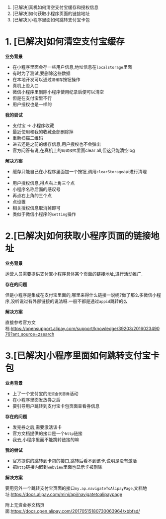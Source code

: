 1. [已解决]真机如何清空支付宝缓存和授权信息
2. [已解决]如何获取小程序页面的链接地址
3. [已解决]小程序里面如何跳转支付宝卡包

# 1. [已解决]如何清空支付宝缓存
**业务背景**
- 在小程序里面会存一些用户信息,地址信息在`localstorage`里面
- 有时为了测试,要删除这些数据
- 在本地开发可以通过`清缓存`按钮操作
- 真机上没入口
- 微信小程序里删除小程序使用纪录后便可以清空
- 但是在支付宝里不行
- 用户授权也是一样的

**我的尝试**
- 支付宝 -> 小程序收藏
- 最近使用和我的收藏全部删除掉
- 重新扫描二维码
- 进去还是之前的缓存信息,用户授权也不会弹出
- 官方问答有说,在真机上的`调试模式`里面clear all,但这只能清空log

**解决方案**
- 缓存只能自己在小程序里面加一个按钮,调用`clearStorage`api进行清理
-
- 用户授权信息,得点右上角三个点
- 小程序名称后面的感叹号
- 再点右上角的三个点
- 点设置
- 相关授权信息取消掉即可
- 类似于微信小程序的`setting`操作

# 2.[已解决]如何获取小程序页面的链接地址

**业务背景**

运营人员需要提供支付宝小程序具体某个页面的链接地址,进行活动推广.

**存在的问题**

但是小程序是集成在支付宝里面的,哪里来得什么链接一说呢?做了那么多微信小程序,没听说过有外部链接的说法呀.一般不都是通过`appid`跳转的么

**解决方案**

直接参考官方文档:https://opensupport.alipay.com/support/knowledge/39203/201602349076?ant_source=zsearch

# 3.[已解决]小程序里面如何跳转支付宝卡包

**业务背景**
- 上了一个支付宝的`无资金优惠券`活动
- 在小程序里面发放券之后
- 要引导用户跳转到支付宝卡包页面查看券信息

**存在的问题**
- 发完券之后,需要激活该卡
- 官方文档提供的接口是一个`http`链接
- 我去,小程序里面不能跳转链接的嘛

**我的尝试**
- 官方提供的跳转到卡包的接口,跳转后看不到该卡,说明是没有激活
- 把`http`链接内嵌到`webview`里面也显示卡被删除

**解决方案**

要用另外一个跳转支付宝页面的接口`my.ap.navigateToAlipayPage`,文档地址:https://docs.alipay.com/mini/api/navigatetoalipaypage

附上无资金券文档页面:https://docs.open.alipay.com/20170515180730063964/xbbfsd/